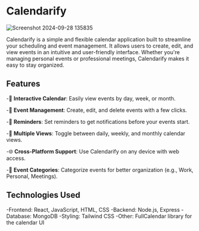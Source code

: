 # Calendarify
![Screenshot 2024-09-28 135835](https://github.com/user-attachments/assets/255ac6a2-363d-4fb1-836b-ff732fbc2b3a)

Calendarify is a simple and flexible calendar application built to streamline your scheduling and event management. It allows users to create, edit, and view events in an intuitive and user-friendly interface. Whether you're managing personal events or professional meetings, Calendarify makes it easy to stay organized.

## Features
-📅 **Interactive Calendar**: Easily view events by day, week, or month.

-📝 **Event Management**: Create, edit, and delete events with a few clicks.

-🔔 **Reminders**: Set reminders to get notifications before your events start.

-📆 **Multiple Views**: Toggle between daily, weekly, and monthly calendar views.

-🌐 **Cross-Platform Support**: Use Calendarify on any device with web access.

-📌 **Event Categories**: Categorize events for better organization (e.g., Work, Personal, Meetings).

## Technologies Used
-Frontend: React, JavaScript, HTML, CSS
-Backend: Node.js, Express
-Database: MongoDB
-Styling: Tailwind CSS
-Other: FullCalendar library for the calendar UI
